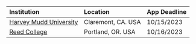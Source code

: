 | **Institution** | **Location** | **App Deadline** |
| :----       | :---       | :--- |
| [Harvey Mudd University](#hmc-cs) | Claremont, CA. USA | 10/15/2023 |
| [Reed College](#reed) | Portland, OR. USA | 10/16/2023 |
